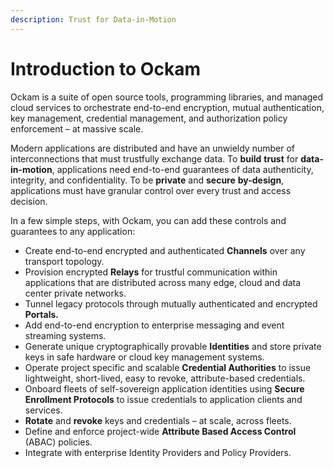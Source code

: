 ```yaml
---
description: Trust for Data-in-Motion
---
```


# Introduction to Ockam

Ockam is a suite of open source tools, programming libraries, and managed cloud services to orchestrate end-to-end encryption, mutual authentication, key management, credential management, and authorization policy enforcement – at massive scale.

Modern applications are distributed and have an unwieldy number of interconnections that must trustfully exchange data. To **build** **trust** for **data-in-motion**, applications need end-to-end guarantees of data authenticity, integrity, and confidentiality. To be **private** and **secure** **by-design**, applications must have granular control over every trust and access decision.

In a few simple steps, with Ockam, you can add these controls and guarantees to any application:

* Create end-to-end encrypted and authenticated **Channels** over any transport topology.
* Provision encrypted **Relays** for trustful communication within applications that are distributed across many edge, cloud and data center private networks.
* Tunnel legacy protocols through mutually authenticated and encrypted **Portals.**
* Add end-to-end encryption to enterprise messaging and event streaming systems.
* Generate unique cryptographically provable **Identities** and store private keys in safe hardware or cloud key management systems.
* Operate project specific and scalable **Credential Authorities** to issue lightweight, short-lived, easy to revoke, attribute-based credentials.
* Onboard fleets of self-sovereign application identities using **Secure Enrollment Protocols** to issue credentials to application clients and services.
* **Rotate** and **revoke** keys and credentials – at scale, across fleets.
* Define and enforce project-wide **Attribute Based Access Control** (ABAC) policies.
* Integrate with enterprise Identity Providers and Policy Providers.

<mark style="background-color:yellow;"></mark>
